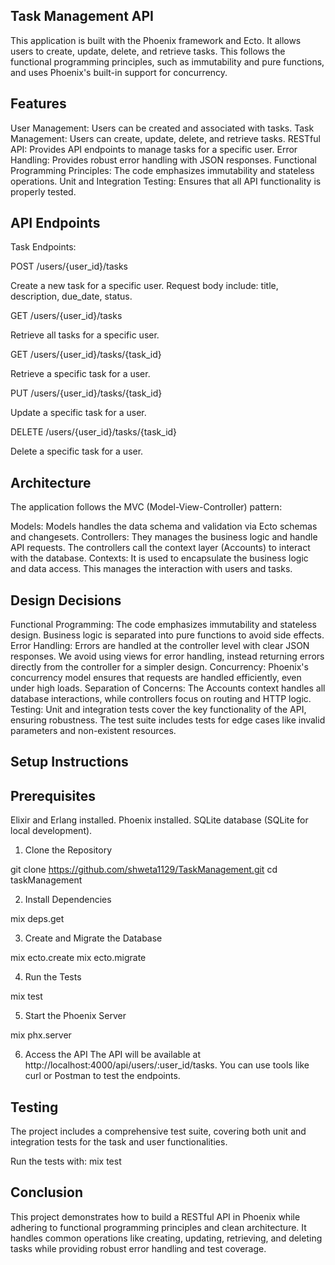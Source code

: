 Task Management API
---------------

This application is built with the Phoenix framework and Ecto. It allows users to create, update, delete, and retrieve tasks. This follows the functional programming principles, such as immutability and pure functions, and uses Phoenix's built-in support for concurrency.

Features
---------------

User Management: Users can be created and associated with tasks.
Task Management: Users can create, update, delete, and retrieve tasks.
RESTful API: Provides API endpoints to manage tasks for a specific user.
Error Handling: Provides robust error handling with JSON responses.
Functional Programming Principles: The code emphasizes immutability and stateless operations.
Unit and Integration Testing: Ensures that all API functionality is properly tested.


API Endpoints
---------------


Task Endpoints:

POST /users/{user_id}/tasks

Create a new task for a specific user.
Request body include: title, description, due_date, status.

GET /users/{user_id}/tasks

Retrieve all tasks for a specific user.

GET /users/{user_id}/tasks/{task_id}

Retrieve a specific task for a user.

PUT /users/{user_id}/tasks/{task_id}

Update a specific task for a user.

DELETE /users/{user_id}/tasks/{task_id}

Delete a specific task for a user.

Architecture
---------------


The application follows the MVC (Model-View-Controller) pattern:

Models: Models handles the data schema and validation via Ecto schemas and changesets.
Controllers: They manages the business logic and handle API requests. The controllers call the context layer (Accounts) to interact with the database.
Contexts: It is used to encapsulate the business logic and data access. This manages the interaction with users and tasks.

Design Decisions
---------------


Functional Programming: The code emphasizes immutability and stateless design. Business logic is separated into pure functions to avoid side effects.
Error Handling: Errors are handled at the controller level with clear JSON responses. We avoid using views for error handling, instead returning errors directly from the controller for a simpler design.
Concurrency: Phoenix's concurrency model ensures that requests are handled efficiently, even under high loads.
Separation of Concerns: The Accounts context handles all database interactions, while controllers focus on routing and HTTP logic.
Testing: Unit and integration tests cover the key functionality of the API, ensuring robustness. The test suite includes tests for edge cases like invalid parameters and non-existent resources.

Setup Instructions
---------------

Prerequisites
---------------
Elixir and Erlang installed.
Phoenix installed.
SQLite database (SQLite for local development).

1. Clone the Repository

git clone https://github.com/shweta1129/TaskManagement.git
cd taskManagement

2. Install Dependencies

mix deps.get

3. Create and Migrate the Database

mix ecto.create
mix ecto.migrate

4. Run the Tests

mix test

5. Start the Phoenix Server

mix phx.server

6. Access the API The API will be available at http://localhost:4000/api/users/:user_id/tasks. You can use tools like curl or Postman to test the endpoints.


Testing
---------------

The project includes a comprehensive test suite, covering both unit and integration tests for the task and user functionalities.

Run the tests with:  mix test


Conclusion
---------------


This project demonstrates how to build a RESTful API in Phoenix while adhering to functional programming principles and clean architecture. It handles common operations like creating, updating, retrieving, and deleting tasks while providing robust error handling and test coverage.






